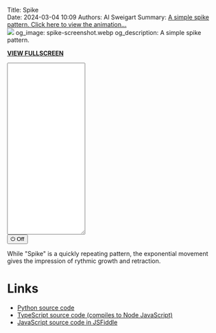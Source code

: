 Title: Spike    
Date: 2024-03-04 10:09
Authors: Al Sweigart
Summary: <a href="{filename}spike.md">A simple spike pattern. Click here to view the animation...<br><img src="{static}/images/spike-screenshot.webp" class="scrollArtPreview"></a>
og_image: spike-screenshot.webp
og_description: A simple spike pattern.

<!-- For some reason, we need this image otherwise the screenshot in the Summary won't appear. I have display: none because I don't want the image to show up in the page. -->
<img src="{static}/images/spike-screenshot.webp" style="display: none;">


**[VIEW FULLSCREEN](/static/spike-fullscreen.html)**

<div><textarea id="outputTextarea" readonly class="tatjsOutput" style="height: 400px;"></textarea><br /><button type="button" onclick="running = !running;">&#x23FB; Off</button></div>

While "Spike" is a quickly repeating pattern, the exponential movement gives the impression of rythmic growth and retraction.

Links
=====


* [Python source code](https://github.com/asweigart/scrollart/blob/main/python/spike.py)
* [TypeScript source code (compiles to Node JavaScript)](https://github.com/asweigart/scrollart/blob/main/typescript/spike.ts) 
* [JavaScript source code in JSFiddle](https://jsfiddle.net/asweigart/eLhmxy9g/)


<script src="/static/textarea_terminal.js"></script><link rel="stylesheet" href="/static/textarea_terminal.css">
<script>// SCROLL CODE:Spike
const tat = new Tatjs(document.getElementById('outputTextarea'));

const DELAY = 100;
let width = 120;
let running = true;

async function main() {
    while (running) {
        //width = 80; // TODO add a getWidth() kind of function to bextjs

        for (let i = 1; i * i < width; i++) {
            tat.print('-'.repeat(i * i));
            await sleep(DELAY);
            if (!running) break;
        }

        for (let i = Math.floor(Math.sqrt(width)) - 1; i > 1; i--) {
            tat.print('-'.repeat(i * i));
            await sleep(DELAY);
            if (!running) break;
        }
    }
}

main();
</script>

